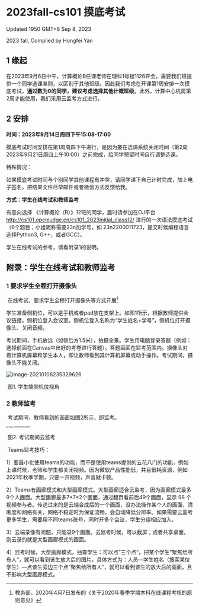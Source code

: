 # 2023fall-cs101 摸底考试

Updated 1950 GMT+8 Sep 8, 2023								

2023 fall, Complied by Hongfei Yan



## 1 缘起

在2023年9月6日中午，计算概论B任课老师在理科1号楼1126开会，需要我们班提供一个同学选课准则，以区别于其他班级。因此我们考虑在开课第1周安排一次摸底考试，**通过数为0的同学，建议考虑选择其他计概班级**。此外，计算中心机房第2周才能使用，我们采用云监考方式进行。



## 2 安排

**时间：2023年9月14日周四下午15:08-17:00**

摸底考试时间安排在第1周周四下午进行，是因为要在选课系统关闭时间（第2周2023年9月21日周四上午10:00）之前完成，给同学预留时间自行调整选课。

特殊情况：

如果摸底考试时间与个别同学其他课程有冲突，请同学课下自己计时完成，加上电子签名，把结果文件尽早邮件或者微信方式反馈给我。



**方式：学生在线考试和教师监考**

有意向选择 《计算概论（B）》12班的同学，届时请参加在OJ平台 http://cs101.openjudge.cn/cs101_2023initial_class12/ 进行的一次语法摸底考试（6个题目；小组昵称需要23n加学号，如 23n2200011723，提交时候编程语言选择Python3, G++，或者GCC）。



学生在线考试的参考，请看附录1的说明。





## 附录：学生在线考试和教师监考



### 1 要求学生全程打开摄像头

​	在线考试，要求学生全程打开摄像头等方式开展[^footnote2]

[^footnote2]: 教务部，2020年4月7日发布的《关于2020年春季学期本科在线课程考核的原则意见》

​	学生准备侧机位，可以是手机或者pad放在支架上。如图1所示，根据教师提供会议链接，侧机位登入会议室。侧机位登入名称为“学生姓名+学号”，­侧机位打开摄像头、关闭音频。

​	考试期间，手机放远（如侧后方1.5米），拍摄全景。学生用电脑登录答题（例如：选择前面在Canvas中出好的考卷进行答题）。答题画面在监考范围内。摄像头对着计算机屏幕和学生本人，即让教师看到其计算机屏幕或动手操作。
​	考试期间，摄像头不能关闭。

![image-20210106235329626](https://i.loli.net/2021/03/01/H3lynre9SUALIcC.png)

​				图1. 学生端侧机位视角



### 2 教师监考

​	考试期间，教师看到的画面如图2所示，即监考。

<img src="https://i.loli.net/2021/03/01/c6gAasrKvVM35BW.png" alt="image-20210107000235517" style="zoom: 33%;" />

​				图2. 考试期间云监考



​	Teams监考技巧： 		

1）要最小化使用teams的功能，而不是使用teams提供的五花八门的功能，例如上课时候，老师和学生都关闭视频。因为微软产品性能低，并且很耗资源，例如2021年秋季学期，只要一开视频，声音就卡顿。

2）Teams有画廊模式和大型画廊模式。大型画廊适合云监考，因为画廊模式最多9个人画面。大型画廊最多7\*7\*2个画面，通过翻页看前后49个画面，显示 98 个视频参与者。传送过来的是云端合成后的一个画面，没办法操作某个人的画面，清晰度和网络有关，网络不稳定时为保证流畅，会自动降低分辨率。如果需要云监考更多学生，需要用不同teams账号，同时开多个会议，学生分组相应加入。

­3）云端录像有问题，只能录9个画面。云监考时候，可以截屏；或者共享桌面，则云录的就是大型画廊模式的画面。

4）监考时候，大型画廊模式，抽查学生：可以点”三个点“，把某个学生”聚焦给所有人“，就可以看到该生放大后的图片。具体方式为：人员—学生姓名（搜索某位学生）—点该生旁边三个点”聚焦给所有人“，就可以看到该生的放大后的画面，且不影响大型画廊模式。